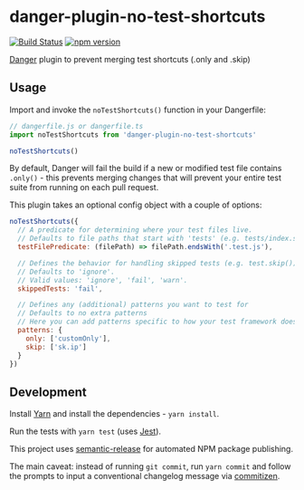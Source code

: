 # danger-plugin-no-test-shortcuts

[![Build Status](https://travis-ci.org/macklinu/danger-plugin-no-test-shortcuts.svg?branch=master)](https://travis-ci.org/macklinu/danger-plugin-no-test-shortcuts)
[![npm version](https://badge.fury.io/js/danger-plugin-no-test-shortcuts.svg)](https://badge.fury.io/js/danger-plugin-no-test-shortcuts)

[Danger](https://github.com/danger/danger-js) plugin to prevent merging test shortcuts (.only and .skip)

## Usage

Import and invoke the `noTestShortcuts()` function in your Dangerfile:

```js
// dangerfile.js or dangerfile.ts
import noTestShortcuts from 'danger-plugin-no-test-shortcuts'

noTestShortcuts()
```

By default, Danger will fail the build if a new or modified test file contains `.only()` - this prevents merging changes that will prevent your entire test suite from running on each pull request.

This plugin takes an optional config object with a couple of options:

```js
noTestShortcuts({
  // A predicate for determining where your test files live.
  // Defaults to file paths that start with 'tests' (e.g. tests/index.spec.js).
  testFilePredicate: (filePath) => filePath.endsWith('.test.js'),

  // Defines the behavior for handling skipped tests (e.g. test.skip()).
  // Defaults to 'ignore'.
  // Valid values: 'ignore', 'fail', 'warn'.
  skippedTests: 'fail',

  // Defines any (additional) patterns you want to test for
  // Defaults to no extra patterns
  // Here you can add patterns specific to how your test framework does skips/onlys
  patterns: {
    only: ['customOnly'],
    skip: ['sk.ip']
  }
})
```

## Development

Install [Yarn](https://yarnpkg.com/en/) and install the dependencies - `yarn install`.

Run the tests with `yarn test` (uses [Jest](https://facebook.github.io/jest/)).

This project uses [semantic-release](https://github.com/semantic-release/semantic-release) for automated NPM package publishing.

The main caveat: instead of running `git commit`, run `yarn commit` and follow the prompts to input a conventional changelog message via [commitizen](https://github.com/commitizen/cz-cli).
